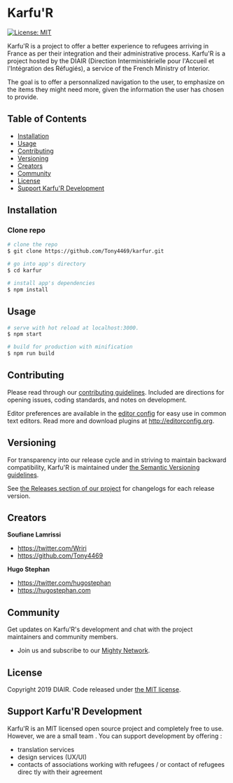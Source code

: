 # Karfu'R

[![License: MIT](https://img.shields.io/badge/License-MIT-yellow.svg)](https://opensource.org/licenses/MIT)

Karfu'R is a project to offer a better experience to refugees arriving in France as per their integration and their administrative process. Karfu'R is a project hosted by the DIAIR (Direction Interministérielle pour l'Accueil et l'Intégration des Réfugiés), a service of the French Ministry of Interior.

The goal is to offer a personnalized navigation to the user, to emphasize on the items they might need more, given the information the user has chosen to provide.

## Table of Contents

* [Installation](#installation)
* [Usage](#usage)
* [Contributing](#contributing)
* [Versioning](#versioning)
* [Creators](#creators)
* [Community](#community)
* [License](#license)
* [Support Karfu'R Development](#support-karfur-development)

## Installation

### Clone repo

``` bash
# clone the repo
$ git clone https://github.com/Tony4469/karfur.git

# go into app's directory
$ cd karfur

# install app's dependencies
$ npm install
```

## Usage

``` bash
# serve with hot reload at localhost:3000.
$ npm start

# build for production with minification
$ npm run build
```

## Contributing

Please read through our [contributing guidelines](https://github.com/Tony4469/karfur/blob/master/CONTRIBUTING.md). Included are directions for opening issues, coding standards, and notes on development.

Editor preferences are available in the [editor config](https://github.com/Tony4469/karfur/blob/master/.editorconfig) for easy use in common text editors. Read more and download plugins at <http://editorconfig.org>.

## Versioning

For transparency into our release cycle and in striving to maintain backward compatibility, Karfu'R is maintained under [the Semantic Versioning guidelines](http://semver.org/).

See [the Releases section of our project](https://github.com/Tony4469/karfur/releases) for changelogs for each release version.

## Creators

**Soufiane Lamrissi**

* <https://twitter.com/Wriri>
* <https://github.com/Tony4469>

**Hugo Stephan**

* <https://twitter.com/hugostephan>
* <https://hugostephan.com>

## Community

Get updates on Karfu'R's development and chat with the project maintainers and community members.

- Join us and subscribe to our [Mighty Network](https://agi-r.mn.co).

## License

Copyright 2019 DIAIR. Code released under [the MIT license](https://github.com/Tony4469/karfur/blob/master/LICENSE).

## Support Karfu'R Development

Karfu'R is an MIT licensed open source project and completely free to use. However, we are a small team . You can support development by offering :
* translation services
* design services (UX/UI)
* contacts of associations working with refugees / or contact of refugees direc tly with their agreement
